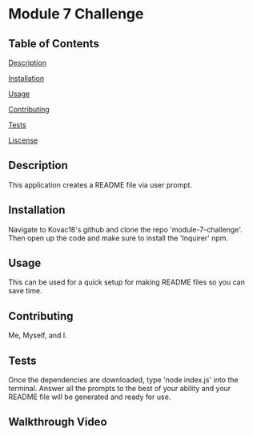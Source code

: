 
  # Module 7 Challenge

  ## Table of Contents
  [Description](#description)

  [Installation](#installation)

  [Usage](#usage)

  [Contributing](#contributing)

  [Tests](#tests)

  [Liscense](#license)

  ## Description
  This application creates a README file via user prompt.

  ## Installation
  Navigate to Kovac18's github and clone the repo 'module-7-challenge'. Then open up the code and make sure to install the 'Inquirer' npm.

  ## Usage
  This can be used for a quick setup for making README files so you can save time.

  ## Contributing
  Me, Myself, and I.

  ## Tests
  Once the dependencies are downloaded, type 'node index.js' into the terminal. Answer all the prompts to the best of your ability and your README file will be generated and ready for use.
 
  ## Walkthrough Video
